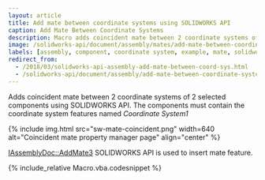 ```yaml
---
layout: article
title: Add mate between coordinate systems using SOLIDWORKS API
caption: Add Mate Between Coordinate Systems
description: Macro adds coincident mate between 2 coordinate systems of 2 selected components
image: /solidworks-api/document/assembly/mates/add-mate-between-coordinate-systems/sw-mate-coincident.png
labels: [assembly, component, coordinate system, example, mate, solidworks api]
redirect_from:
  - /2018/03/solidworks-api-assembly-add-mate-between-coord-sys.html
  - /solidworks-api/document/assembly/add-mate-between-coordinate-systems
---
```

Adds coincident mate between 2 coordinate systems of 2 selected components using SOLIDWORKS API. The components must contain the coordinate system features named *Coordinate System1*

{% include img.html src="sw-mate-coincident.png" width=640 alt="Coincident mate property manager page" align="center" %}

[IAssemblyDoc::AddMate3](http://help.solidworks.com/2018/english/api/sldworksapi/solidworks.interop.sldworks~solidworks.interop.sldworks.iassemblydoc~addmate3.html) SOLIDWORKS API is used to insert mate feature.

{% include_relative Macro.vba.codesnippet %}
